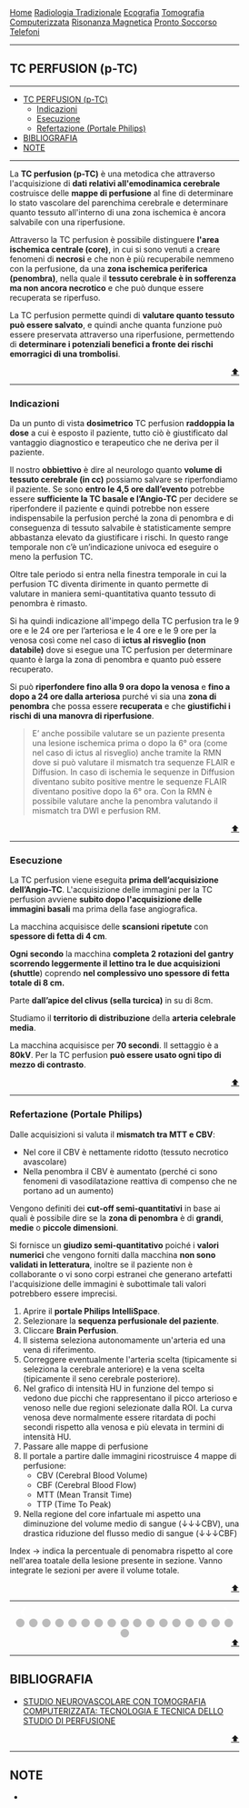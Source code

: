 <head>
<link rel="shortcut icon" type="image/x-icon" href="favicon.ico" />
<title>Perfusion TC (p-TC) | SL Rad Vademecum</title>
<style>
  * {
    box-sizing: border-box;
  }
  /* Slideshow container */
  .slideshow-container {
    max-width: 560px;
    width: 100%;
    position: relative;
    margin: auto;
  }
  /* Hide the images by default */
  .mySlides {
    display: none;
  }
  /* Next & previous buttons */
  .prev,
  .next {
    cursor: pointer;
    position: absolute;
    top: 50%;
    width: auto;
    margin-top: -22px;
    padding: 16px;
    color: white;
    font-weight: bold;
    font-size: 18px;
    transition: 0.6s ease;
    border-radius: 0 3px 3px 0;
    user-select: none;
  }
  /* Position the "next button" to the right */
  .next {
    right: 0;
    border-radius: 3px 0 0 3px;
  }
  /* On hover, add a black background color with a little bit see-through */
  .prev:hover,
  .next:hover {
    background-color: rgba(0, 0, 0, 0.8);
  }
  /* Caption text */
  .text {
    color: #000000;
    background: rgba(176, 190, 197, 0.8) ;
    font-size: 15px;
    padding: 8px 12px;
    position: absolute;
    bottom: 8px;
    width: 100%;
    text-align: center;
  }
  /* Number text (1/3 etc) */
  .numbertext {
    color: #f2f2f2;
    font-size: 12px;
    padding: 8px 12px;
    position: absolute;
    top: 0;
  }
  /* The dots/bullets/indicators */
  .dot {
    cursor: pointer;
    height: 15px;
    width: 15px;
    margin: 0 2px;
    background-color: #bbb;
    border-radius: 50%;
    display: inline-block;
    transition: background-color 0.6s ease;
  }
  .active,
  .dot:hover {
    background-color: #717171;
  }
  }
</style>
</head>


<body>
<div class="topnav">
  <a href="https://sl-rad.github.io/SL-Rad-Vademecum">Home</a>
  <a href="https://sl-rad.github.io/SL-Rad-Vademecum/radiologia_tradizionale.html">Radiologia Tradizionale</a>
  <a href="https://sl-rad.github.io/SL-Rad-Vademecum/ecografia.html">Ecografia</a>
  <a href="https://sl-rad.github.io/SL-Rad-Vademecum/tomografia_computerizzata.html">Tomografia Computerizzata</a>
  <a href="https://sl-rad.github.io/SL-Rad-Vademecum/risonanza_magnetica.html">Risonanza Magnetica</a>
  <a href="https://sl-rad.github.io/SL-Rad-Vademecum/pronto_soccorso.html">Pronto Soccorso</a>
  <a href="https://sl-rad.github.io/SL-Rad-Vademecum/contatti.html">Telefoni</a>
</div>

<hr>

<h2 id="tcperfusion">TC PERFUSION (p-TC)</h2>
<hr>

<ul>
<li><a href="#tcperfusion">TC PERFUSION (p-TC)</a><ul>
<li><a href="#indicazioni">Indicazioni</a></li>
<li><a href="#esecuzione">Esecuzione</a></li>
<li><a href="#refertazioneportalephilips">Refertazione (Portale Philips)</a></li>
</ul>
</li>
<li><a href="#bibliografia">BIBLIOGRAFIA</a></li>
<li><a href="#note">NOTE</a></li>
</ul>
<hr>

<p>La <strong>TC perfusion (p-TC)</strong> è una metodica che attraverso l&#39;acquisizione di <strong>dati relativi all&#39;emodinamica cerebrale</strong> costruisce delle <strong>mappe di perfusione</strong> al fine di determinare lo stato vascolare del parenchima cerebrale e determinare quanto tessuto all&#39;interno di una zona ischemica è ancora salvabile con una riperfusione.</p>
<p>Attraverso la TC perfusion è possibile distinguere <strong>l&#39;area ischemica centrale (core)</strong>, in cui si sono venuti a creare fenomeni di <strong>necrosi</strong> e che non è più recuperabile nemmeno con la perfusione, da una <strong>zona ischemica periferica (penombra)</strong>, nella quale il <strong>tessuto cerebrale è in sofferenza ma non ancora necrotico</strong> e che può dunque essere recuperata se riperfuso. </p>
<p>La TC perfusion permette quindi di <strong>valutare quanto tessuto può essere salvato</strong>, e quindi anche quanta funzione può essere preservata attraverso una riperfusione, permettendo di <strong>determinare i potenziali benefici a fronte dei rischi emorragici di una trombolisi</strong>.</p>
<div style="text-align: right">
<a href="#tcperfusion">⬆️</a>
</div>

<hr>

<h3 id="indicazioni">Indicazioni</h3>
<p>Da un punto di vista <strong>dosimetrico</strong> TC perfusion <strong>raddoppia la dose</strong> a cui è esposto il paziente, tutto ciò è giustificato dal vantaggio diagnostico e terapeutico che ne deriva per il paziente.</p>
<p>Il nostro <strong>obbiettivo</strong> è dire al neurologo quanto <strong>volume di tessuto cerebrale (in cc)</strong> possiamo salvare se riperfondiamo il paziente.
Se sono <strong>entro le 4,5 ore dall’evento</strong> potrebbe essere <strong>sufficiente la TC basale e l’Angio-TC</strong> per decidere se riperfondere il paziente e quindi potrebbe non essere indispensabile la perfusion perché la zona di penombra e di conseguenza di tessuto salvabile è statisticamente sempre abbastanza elevato da giustificare i rischi. 
In questo range temporale non c’è un’indicazione univoca ed eseguire o meno la perfusion TC.</p>
<p>Oltre tale periodo si entra nella finestra temporale in cui la perfusion TC diventa dirimente in quanto permette di valutare in maniera semi-quantitativa quanto tessuto di penombra è rimasto.</p>
<p>Si ha quindi indicazione all&#39;impego della TC perfusion tra le 9 ore e le 24 ore per l’arteriosa e le 4 ore e le 9 ore per la venosa così come nel caso di <strong>ictus al risveglio (non databile)</strong> dove si esegue una TC perfusion per determinare quanto è larga la zona di penombra e quanto può essere recuperato.</p>
<p>Si può <strong>riperfondere fino alla 9 ora dopo la venosa</strong> e <strong>fino a dopo a 24 ore dalla arteriosa</strong> purché vi sia una <strong>zona di penombra</strong> che possa essere <strong>recuperata</strong> e che <strong>giustifichi i rischi di una manovra di riperfusione</strong>.</p>
<blockquote>
<p>E’ anche possibile valutare se un paziente presenta una lesione ischemica prima o dopo la 6° ora (come nel caso di ictus al risveglio) anche tramite la RMN dove si può valutare il mismatch tra sequenze FLAIR e Diffusion.
In caso di ischemia le sequenze in Diffusion diventano subito positive mentre le sequenze FLAIR diventano positive dopo la 6° ora.
Con la RMN è possibile valutare anche la penombra valutando il mismatch tra DWI e perfusion RM.</p>
</blockquote>
<div style="text-align: right">
<a href="#tcperfusion">⬆️</a>
</div>

<hr>

<h3 id="esecuzione">Esecuzione</h3>
<p>La TC perfusion viene eseguita <strong>prima dell’acquisizione dell’Angio-TC</strong>.
L&#39;acquisizione delle immagini per la TC perfusion avviene <strong>subito dopo l&#39;acquisizione delle immagini basali</strong> ma prima della fase angiografica.</p>
<p>La macchina acquisisce delle <strong>scansioni ripetute</strong> con <strong>spessore di fetta di 4 cm</strong>. </p>
<p><strong>Ogni secondo</strong> la macchina <strong>completa 2 rotazioni del gantry</strong> <strong>scorrendo leggermente il lettino tra le due acquisizioni (shuttle</strong>) coprendo <strong>nel complessivo uno spessore di fetta totale di 8 cm.</strong></p>
<p>Parte <strong>dall’apice del clivus (sella turcica)</strong> in su di 8cm.</p>
<p>Studiamo il <strong>territorio di distribuzione</strong> della <strong>arteria celebrale media</strong>.</p>
<p>La macchina acquisisce per <strong>70 secondi</strong>.
Il settaggio è a <strong>80kV</strong>.
Per la TC perfusion <strong>può essere usato ogni tipo di mezzo di contrasto</strong>.</p>
<div style="text-align: right">
<a href="#tcperfusion">⬆️</a>
</div>

<hr>

<h3 id="refertazioneportalephilips">Refertazione (Portale Philips)</h3>
<p>Dalle acquisizioni si valuta il <strong>mismatch tra MTT e CBV</strong>:</p>
<ul>
<li>Nel core il CBV è nettamente ridotto (tessuto necrotico avascolare)</li>
<li>Nella penombra il CBV è aumentato (perché ci sono fenomeni di vasodilatazione reattiva di compenso che ne portano ad un aumento)</li>
</ul>
<p>Vengono definiti dei <strong>cut-off semi-quantitativi</strong> in base ai quali è possibile dire se la <strong>zona di penombra</strong> è di <strong>grandi</strong>, <strong>medie</strong> o <strong>piccole dimensioni</strong>.</p>
<p>Si fornisce un <strong>giudizo semi-quantitativo</strong> poiché i <strong>valori numerici</strong> che vengono forniti dalla macchina <strong>non sono validati in letteratura</strong>, inoltre se il paziente non è collaborante o vi sono corpi estranei che generano artefatti l&#39;acquisizione delle immagini è subottimale tali valori potrebbero essere imprecisi.</p>
<ol>
<li>Aprire il <strong>portale Philips IntelliSpace</strong>.</li>
<li>Selezionare la <strong>sequenza perfusionale del paziente</strong>.</li>
<li>Cliccare <strong>Brain Perfusion</strong>.</li>
<li>Il sistema seleziona autonomamente un&#39;arteria ed una vena di riferimento.</li>
<li>Correggere eventualmente l&#39;arteria scelta (tipicamente si seleziona la cerebrale anteriore) e la vena scelta (tipicamente il seno cerebrale posteriore).</li>
<li>Nel grafico di intensità HU in funzione del tempo si vedono due picchi che rappresentano il picco arterioso e venoso nelle due regioni selezionate dalla ROI.
La curva venosa deve normalmente essere ritardata di pochi secondi rispetto alla venosa e più elevata in termini di intensità HU.</li>
<li>Passare alle mappe di perfusione</li>
<li>Il portale a partire dalle immagini ricostruisce 4 mappe di perfusione:<ul>
<li>CBV (Cerebral Blood Volume)</li>
<li>CBF (Cerebral Blood Flow)</li>
<li>MTT (Mean Transit Time)</li>
<li>TTP (Time To Peak)</li>
</ul>
</li>
<li>Nella regione del core infartuale mi aspetto una diminuzione del volume medio di sangue (&darr;&darr;&darr;CBV), una drastica riduzione del flusso medio di sangue (&darr;&darr;&darr;CBF)</li>
</ol>
<p>Index &rarr; indica la percentuale di penomabra rispetto al core nell&#39;area toatale della lesione presente in sezione. Vanno integrate le sezioni per avere il volume totale.</p>

<div style="text-align: right">
<a href="#tcperfusion">⬆️</a>
</div>

<hr>

<!-- Slideshow container -->
<div class="slideshow-container">
  <!-- Full-width images with number and caption text -->
  <div class="mySlides fade">
    <div class="numbertext">1 / 18</div>
    <img src="https://sl-rad.github.io/SL-Rad-Vademecum/img/tc-perfusion_101_(2).png" style="width: 100%; max-width: 560px" />
    <div class="text">Selezionare la <b>sequenza "perfusione"</b> del paziente e successivamente <b>selezionare "Brain Perfusion"</b> dalla sezione analisi</div>
  </div>

  <div class="mySlides fade">
    <div class="numbertext">2 / 18</div>
    <img src="https://sl-rad.github.io/SL-Rad-Vademecum/img/tc-perfusion_101_(3).png" style="width: 100%; max-width: 560px" />
    <div class="text">Il software <b>seleziona automaticamente un'arteria di riferimento</b> ma volendo si può modificare manualmente</div>
  </div>

  <div class="mySlides fade">
    <div class="numbertext">3 / 18</div>
    <img src="https://sl-rad.github.io/SL-Rad-Vademecum/img/tc-perfusion_101_(4).png" style="width: 100%; max-width: 560px" />
    <div class="text"><b>L'arteria scelta va confermata</b> con tasto destro del mouse e scegliendo la voce da menu</div>
  </div>

  <div class="mySlides fade">
    <div class="numbertext">4 / 18</div>
    <img src="https://sl-rad.github.io/SL-Rad-Vademecum/img/tc-perfusion_101_(5).png" style="width: 100%; max-width: 560px" />
    <div class="text">Lo stesso va fatto con la <b>vena di rierimento</b> che prima va scelta automaticamente/manualmente</div>
  </div>

  <div class="mySlides fade">
    <div class="numbertext">5 / 18</div>
    <img src="https://sl-rad.github.io/SL-Rad-Vademecum/img/tc-perfusion_101_(6).png" style="width: 100%; max-width: 560px" />
    <div class="text">e successivamente deve essere confermata dal menu accessibile con il tasto destro del mouse</div>
  </div>

  <div class="mySlides fade">
    <div class="numbertext">6 / 18</div>
    <img src="https://sl-rad.github.io/SL-Rad-Vademecum/img/tc-perfusion_101_(8)-grafici.png" style="width: 100%; max-width: 560px" />
    <div class="text">La scelta dell'arteria e della vena sono adeguate quando di ottiene un grafico simile di intensità nel tempo</div>
  </div>

  <div class="mySlides fade">
    <div class="numbertext">7 / 18</div>
    <img src="https://sl-rad.github.io/SL-Rad-Vademecum/img/tc-perfusion_101_(9).png" style="width: 100%; max-width: 560px" />
    <div class="text">Successivamente si passa alla <b>creazione delle mappe di perfusione</b></div>
  </div>

  <div class="mySlides fade">
    <div class="numbertext">8 / 18</div>
    <img src="https://sl-rad.github.io/SL-Rad-Vademecum/img/tc-perfusion_101_(10).png" style="width: 100%; max-width: 560px" />
    <div class="text">Le mappe di perfusione permettono di valutare <b>i valori di CBV, CBF, MTT, TTP</b></div>
  </div>

  <div class="mySlides fade">
    <div class="numbertext">9 / 18</div>
    <img src="https://sl-rad.github.io/SL-Rad-Vademecum/img/tc-perfusion_101_(11).png" style="width: 100%; max-width: 560px" />
    <div class="text">Per procedere è necessario <b>indicare l'emisfero cerebrale</b> interessato dalla lesione</div>
  </div>

  <div class="mySlides fade">
    <div class="numbertext">10 / 18</div>
    <img src="https://sl-rad.github.io/SL-Rad-Vademecum/img/tc-perfusion_101_(12).png" style="width: 100%; max-width: 560px" />
    <div class="text">In questo modo vengono indicate le regioni del <b>core (rosso)</b> e della <b>penombra (verde)</b></div>
  </div>

  <div class="mySlides fade">
    <div class="numbertext">11 / 18</div>
    <img src="https://sl-rad.github.io/SL-Rad-Vademecum/img/tc-perfusion_101_(12)-tabella.png" style="width: 100%; max-width: 560px" />
    <div class="text">Vengono inoltre calcolate le aree di core e di penombra in cm^2 e in % sul totale dell'area cerebrale nelle varie sezioni</div>
  </div>

  <div class="mySlides fade">
    <div class="numbertext">12 / 18</div>
    <img src="https://sl-rad.github.io/SL-Rad-Vademecum/img/tc-perfusion_101_(13).png" style="width: 100%; max-width: 560px" />
    <div class="text">Tutto ciò può essere visto sulle mappe dove le regioni con parametri ischemici sono colorate in blu </div>
  </div>

  <div class="mySlides fade">
    <div class="numbertext">13 / 18</div>
    <img src="https://sl-rad.github.io/SL-Rad-Vademecum/img/tc-perfusion_101_(14).png" style="width: 100%; max-width: 560px" />
    <div class="text">Cliccando con il tasto destro sul riquadro al di sopra della colonna dei valori della penombra è possibile eseguire il calcolo sul volume derivante dalla somma delle sezioni</div>
  </div>

  <div class="mySlides fade">
    <div class="numbertext">14 / 18</div>
    <img src="https://sl-rad.github.io/SL-Rad-Vademecum/img/tc-perfusion_101_(15).png" style="width: 100%; max-width: 560px" />
    <div class="text">In questo modo sono indicati i valori di volume (mL) e di percentuale (%) sul totale del volume cerebrale</div>
  </div>

  <div class="mySlides fade">
    <div class="numbertext">15 / 18</div>
    <img src="https://sl-rad.github.io/SL-Rad-Vademecum/img/tc-perfusion_101_(15)-tabella.png" style="width: 100%; max-width: 560px" />
    <div class="text">Il valore di <b>index</b> rappresenta <b>la percentuale di penombra sul totale della lesione ischemica</b> ed è quello che <b>va indicato nel referto</b></div>
  </div>

  <div class="mySlides fade">
    <div class="numbertext">16 / 18</div>
    <img src="https://sl-rad.github.io/SL-Rad-Vademecum/img/perfusion-tc_slices.gif" style="width: 100%; max-width: 560px" />
    <div class="text">Le aree di lesione nelle varie sezioni</div>
  </div>

  <div class="mySlides fade">
    <div class="numbertext">17 / 18</div>
    <img src="https://sl-rad.github.io/SL-Rad-Vademecum/img/tc-perfusion_101_(32).png" style="width: 100%; max-width: 560px" />
    <div class="text">Inoltre è possibile confrontare tra di loro i valori di perfusione della stessa area nei due emisferi tracciando una ROI tessuto</div>
  </div>

  <div class="mySlides fade">
    <div class="numbertext">18 / 18</div>
    <img src="https://sl-rad.github.io/SL-Rad-Vademecum/img/tc-perfusion_101_(27).png" style="width: 100%; max-width: 560px" />
    <div class="text">Oppure è possibile valutare delle ROI preimpostate</div>
  </div>

  <!-- Next and previous buttons -->
  <a class="prev" onclick="plusSlides(-1)">&#10094;</a>
  <a class="next" onclick="plusSlides(1)">&#10095;</a>
</div>
<br />

<!-- The dots/circles -->
<div style="text-align: center">
  <span class="dot" onclick="currentSlide(1)"></span>
  <span class="dot" onclick="currentSlide(2)"></span>
  <span class="dot" onclick="currentSlide(3)"></span>
  <span class="dot" onclick="currentSlide(4)"></span>
  <span class="dot" onclick="currentSlide(5)"></span>
  <span class="dot" onclick="currentSlide(6)"></span>
  <span class="dot" onclick="currentSlide(7)"></span>
  <span class="dot" onclick="currentSlide(8)"></span>
  <span class="dot" onclick="currentSlide(9)"></span>
  <span class="dot" onclick="currentSlide(10)"></span>
  <span class="dot" onclick="currentSlide(11)"></span>
  <span class="dot" onclick="currentSlide(12)"></span>
  <span class="dot" onclick="currentSlide(13)"></span>
  <span class="dot" onclick="currentSlide(14)"></span>
  <span class="dot" onclick="currentSlide(15)"></span>
  <span class="dot" onclick="currentSlide(16)"></span>
  <span class="dot" onclick="currentSlide(17)"></span>
  <span class="dot" onclick="currentSlide(18)"></span>
</div>

<script>
  var slideIndex = 1;
  showSlides(slideIndex);

  // Next/previous controls
  function plusSlides(n) {
    showSlides((slideIndex += n));
  }

  // Thumbnail image controls
  function currentSlide(n) {
    showSlides((slideIndex = n));
  }

  function showSlides(n) {
    var i;
    var slides = document.getElementsByClassName("mySlides");
    var dots = document.getElementsByClassName("dot");
    if (n > slides.length) {
      slideIndex = 1;
    }
    if (n < 1) {
      slideIndex = slides.length;
    }
    for (i = 0; i < slides.length; i++) {
      slides[i].style.display = "none";
    }
    for (i = 0; i < dots.length; i++) {
      dots[i].className = dots[i].className.replace(" active", "");
    }
    slides[slideIndex - 1].style.display = "block";
    dots[slideIndex - 1].className += " active";
  }
</script>

<div style="text-align: right">
<a href="#tcperfusion">⬆️</a>
</div>

<hr>

<h2 id="bibliografia">BIBLIOGRAFIA</h2>
<ul>
<li><a href="http://consultatsrm.altervista.org/wp-content/uploads/2016/01/Biffi-studio-perfusionale-encefalo.pdf" target="_blank" rel="noopener noreferrer">STUDIO NEUROVASCOLARE CON TOMOGRAFIA COMPUTERIZZATA: TECNOLOGIA E TECNICA DELLO STUDIO DI PERFUSIONE</a></li>
</ul>
<div style="text-align: right">
<a href="#tcperfusion">⬆️</a>
</div>

<hr>

<h2 id="note">NOTE</h2>
<ul>
<li><a href=""></a></li>
</ul>
</body>
